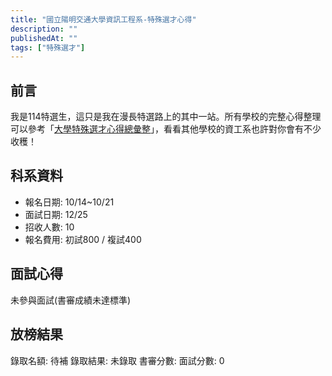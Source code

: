 ```yaml
---
title: "國立陽明交通大學資訊工程系-特殊選才心得"
description: ""
publishedAt: ""
tags: ["特殊選才"]
---
```


## 前言

我是114特選生，這只是我在漫長特選路上的其中一站。所有學校的完整心得整理可以參考「[大學特殊選才心得總彙整](/blogs/special)」，看看其他學校的資工系也許對你會有不少收穫！

## 科系資料

- 報名日期: 10/14~10/21
- 面試日期: 12/25
- 招收人數: 10
- 報名費用: 初試800 / 複試400

## 面試心得

未參與面試(書審成績未達標準)

## 放榜結果

錄取名額: 待補
錄取結果: 未錄取
書審分數: 
面試分數: 0
